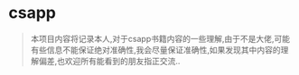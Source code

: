 # csapp

>  本项目内容将记录本人,对于csapp书籍内容的一些理解,由于不是大佬,可能有些信息不能保证绝对准确性,我会尽量保证准确性,如果发现其中内容的理解偏差,也欢迎所有能看到的朋友指正交流..